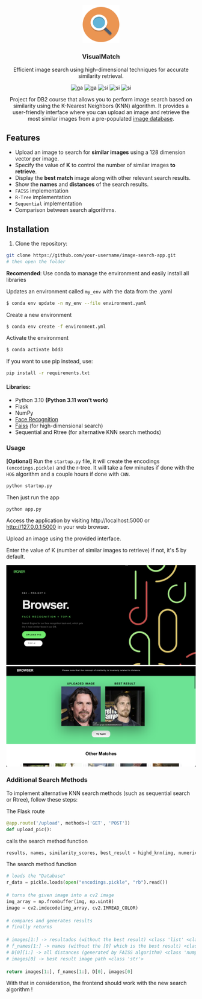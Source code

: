 <br>
<p align="center">
    <img src="./others/logo.png" alt='Logo' width=100 height=100>

<h3 align="center">VisualMatch</h3>

<p align="center">
    Efficient image search using high-dimensional techniques for accurate similarity retrieval.
</p>

<p align="center"

![ga](https://img.shields.io/badge/Python-3.10-blue?style=for-the-badge&logo=)
![ga](https://img.shields.io/badge/Flask-2.3.2-turquoise?style=for-the-badge&logo=)
![si](https://img.shields.io/badge/Academical%20Project-Yes-brightgreen?style=for-the-badge&logo=) 
![si](https://img.shields.io/badge/License-MIT-red?style=for-the-badge&logo=)
![si](https://img.shields.io/badge/Repo%20Size-8.5Mb-orange?style=for-the-badge&logo=)
<p align="center"

Project for DB2 course that allows you to perform image search based on similarity using the K-Nearest Neighbors (KNN) algorithm. It provides a user-friendly interface where you can upload an image and retrieve the most similar images from a pre-populated [image database]((http://vis-www.cs.umass.edu/lfw/)).

## Features 

- Upload an image to search for **similar images** using a 128 dimension vector per image.
- Specify the value of **K** to control the number of similar images **to retrieve**.
- Display the **best match** image along with other relevant search results.
- Show the **names** and **distances** of the search results.
- ```FAISS``` implementation
- ```R-Tree``` implementation
- ```Sequential``` implementation
- Comparison between search algorithms.

## Installation

1. Clone the repository:

```bash
git clone https://github.com/your-username/image-search-app.git
# then open the folder
```

**Recomended**: Use conda to manage the environment and easily install all libraries

Updates an environment called ```my_env``` with the data from the .yaml

```bash
$ conda env update -n my_env --file environment.yaml
```

Create a new environment
```bash
$ conda env create -f environment.yml
```

Activate the environment
```bash
$ conda activate bdd3
```

If you want to use pip instead, use:
```bash
pip install -r requirements.txt
```

#### Libraries:
- Python 3.10 **(Python 3.11 won't work)**
- Flask 
- NumPy
- [Face Recognition]((https://github.com/ageitgey/face_recognition))
- [Faiss]((https://engineering.fb.com/2017/03/29/data-infrastructure/faiss-a-library-for-efficient-similarity-search/)) (for high-dimensional search)
- Sequential and Rtree (for alternative KNN search methods)

### Usage

**[Optional]** Run the ```startup.py``` file, it will create the encodings ```(encodings.pickle)``` and the r-tree. It will take a few minutes if done with the ```HOG``` algorithm and a couple hours if done with ```CNN```.
```bash
python startup.py
```

Then just run the app

```bash
python app.py
```

Access the application by visiting http://localhost:5000 or http://127.0.0.1:5000 in your web browser.

Upload an image using the provided interface.

Enter the value of K (number of similar images to retrieve) if not, it's 5 by default.

<p align="center">
<img src="./others/main.png" style="width: 600px;">
<img src="./others/results.png" style="width: 600px;">
</p>

### Additional Search Methods
To implement alternative KNN search methods (such as sequential search or Rtree), follow these steps:

The Flask route
```py
@app.route('/upload', methods=['GET', 'POST'])
def upload_pic(): 
```
calls the search method function
```py
results, names, similarity_scores, best_result = highd_knn(img, numeric_value)
```

The search method function
```py
# loads the "Database"
r_data = pickle.loads(open("encodings.pickle", "rb").read())

# turns the given image into a cv2 image
img_array = np.frombuffer(img, np.uint8)
image = cv2.imdecode(img_array, cv2.IMREAD_COLOR)

# compares and generates results
# finally returns

# images[1:] -> resultados (without the best result) <class 'list' <class 'str'> >
# f_names[1:] -> names (without the [0] which is the best result) <class 'list' <class 'str'> >
# D[0][1:] -> all distances (generated by FAISS algorithm) <class 'numpy.ndarray' <class 'numpy.float32'> >
# images[0] -> best result image path <class 'str'>

return images[1:], f_names[1:], D[0], images[0]
```

With that in consideration, the frontend should work with the new search algorithm !